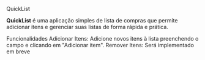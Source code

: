 QuickList

**QuickList** é uma aplicação simples de lista de compras que permite adicionar itens e gerenciar suas listas de forma rápida e prática.

Funcionalidades
Adicionar Itens: Adicione novos itens à lista preenchendo o campo e clicando em "Adicionar item".
Remover Itens: Será implementado em breve
